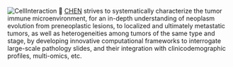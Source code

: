 ![CellInteraction](https://github.com/cpathology/.github/assets/32883033/d961f953-c87d-4f1c-b17f-0844ff572ab1)
:dart: [CHEN](http://cpathology.com) strives to systematically characterize the tumor immune microenvironment, for an in-depth understanding of neoplasm evolution from preneoplastic lesions, to localized and ultimately metastatic tumors, as well as heterogeneities among tumors of the same type and stage, by developing innovative computational frameworks to interrogate large-scale pathology slides, and their integration with clinicodemographic profiles, multi-omics, etc.

